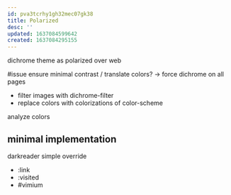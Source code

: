 ```yaml
---
id: pva3tcrhy1gh32mec07gk38
title: Polarized
desc: ''
updated: 1637084599642
created: 1637084295155
---
```


dichrome theme as polarized over web

#issue ensure minimal contrast / translate colors?
-> force dichrome on all pages
- filter images with dichrome-filter
- replace colors with colorizations of color-scheme

analyze colors

## minimal implementation
darkreader simple override
- :link
- :visited
- \#vimium